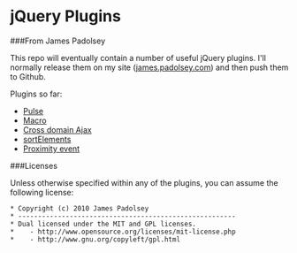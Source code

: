 jQuery Plugins
===
###From James Padolsey

This repo will eventually contain a number of useful jQuery plugins. I'll normally release them on my site ([james.padolsey.com][1]) and then push them to Github.

Plugins so far:

 * [Pulse][2]
 * [Macro][3]
 * [Cross domain Ajax][4]
 * [sortElements][5]
 * [Proximity event][6]
 
 
###Licenses

Unless otherwise specified within any of the plugins, you can assume the following license:

    * Copyright (c) 2010 James Padolsey
    * -------------------------------------------------------
    * Dual licensed under the MIT and GPL licenses.
    *    - http://www.opensource.org/licenses/mit-license.php
    *    - http://www.gnu.org/copyleft/gpl.html
 
[1]: http://james.padolsey.com
[2]: http://github.com/padolsey/jQuery-Plugins/tree/master/pulse/
[3]: http://github.com/padolsey/jQuery-Plugins/tree/master/macro/
[4]: http://github.com/padolsey/jQuery-Plugins/tree/master/cross-domain-ajax/
[5]: http://github.com/padolsey/jQuery-Plugins/tree/master/sortElements/
[6]: http://github.com/padolsey/jQuery-Plugins/tree/master/proximity-event/